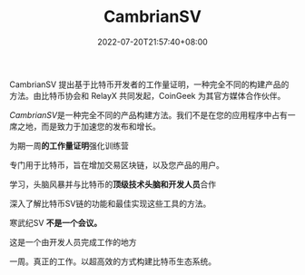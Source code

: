 ﻿---
weight: 
title: "CambrianSV"
description: "CambrianSV 提出基于比特币开发者的工作量证明，一种完全不同的构建产品的方法"
date: 2022-07-20T21:57:40+08:00
lastmod: 2022-07-20T16:45:40+08:00
draft: false
authors: ["MineW"]
featuredImage: "cambriansv.jpg"
link: "https://cambriansv.io/"
tags: ["元宇宙社区","CambrianSV"]
categories: ["navigation"]
navigation: ["元宇宙社区"]
lightgallery: true
toc: true
pinned: false
recommend: false
recommend1: false
---
CambrianSV 提出基于比特币开发者的工作量证明，一种完全不同的构建产品的方法。由比特币协会和 RelayX 共同发起，CoinGeek 为其官方媒体合作伙伴。

*‎CambrianSV‎*‎是一种完全不同的产品构建方法。我们不是在您的应用程序中占有一席之地，而是致力于加速您的发布和增长。‎



为期一周**的工作量证明**强化训练营

专门用于比特币，旨在增加交易区块链，以及您产品的用户。



学习，头脑风暴并与比特币的**顶级技术头脑和开发人员**合作

深入了解比特币SV链的功能和最佳实现这些工具的方法。



寒武纪SV **不是一个会议。**

这是一个由开发人员完成工作的地方

一周。真正的工作。以超高效的方式构建比特币生态系统。